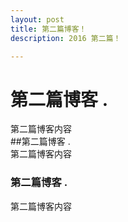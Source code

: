 ```yaml
---
layout: post
title: 第二篇博客！
description: 2016 第二篇！

---
```

# 第二篇博客 .  
第二篇博客内容  
##第二篇博客 .  
第二篇博客内容  
### 第二篇博客 .  
第二篇博客内容  
